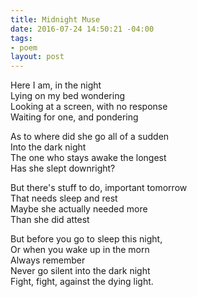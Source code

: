 ```yaml
---
title: Midnight Muse
date: 2016-07-24 14:50:21 -04:00
tags:
- poem
layout: post
---
```


Here I am, in the night  
Lying on my bed wondering  
Looking at a screen, with no response  
Waiting for one, and pondering  

As to where did she go all of a sudden  
Into the dark night  
The one who stays awake the longest  
Has she slept downright?  

But there's stuff to do, important tomorrow  
That needs sleep and rest  
Maybe she actually needed more  
Than she did attest  

But before you go to sleep this night,  
Or when you wake up in the morn  
Always remember  
Never go silent into the dark night  
Fight, fight, against the dying light. 